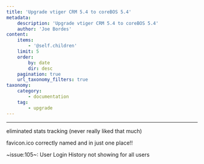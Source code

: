 ```yaml
---
title: 'Upgrade vtiger CRM 5.4 to coreBOS 5.4'
metadata:
    description: 'Upgrade vtiger CRM 5.4 to coreBOS 5.4'
    author: 'Joe Bordes'
content:
    items:
        - '@self.children'
    limit: 5
    order:
        by: date
        dir: desc
    pagination: true
    url_taxonomy_filters: true
taxonomy:
    category:
        - documentation
    tag:
        - upgrade
---
```

---


eliminated stats tracking (never really liked that much)

favicon.ico correctly named and in just one place!!

~issue:105~: User Login History not showing for all users